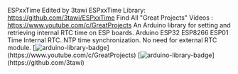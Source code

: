 ESPxxTime Edited by 3tawi
ESPxxTime Library: https://github.com/3tawi/ESPxxTime
Find All "Great Projects" Videos : https://www.youtube.com/c/GreatProjects
An Arduino library for setting and retrieving internal RTC time on ESP boards.
Arduino ESP32 ESP8266 ESP01 Time Internal RTC.
NTP time synchronization.
No need for external RTC module.
[![arduino-library-badge](https://www.ardu-badge.com/badge/https://www.youtube.com/c/GreatProjects.svg?)](https://www.youtube.com/c/GreatProjects)
[![arduino-library-badge](https://www.ardu-badge.com/badge/3tawi.svg?)](https://github.com/3tawi)
